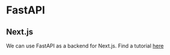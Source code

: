 # FastAPI

## Next.js

We can use FastAPI as a backend for Next.js. Find a tutorial [here](https://www.travisluong.com/how-to-build-a-full-stack-next-js-fastapi-postgresql-boilerplate-tutorial/)
